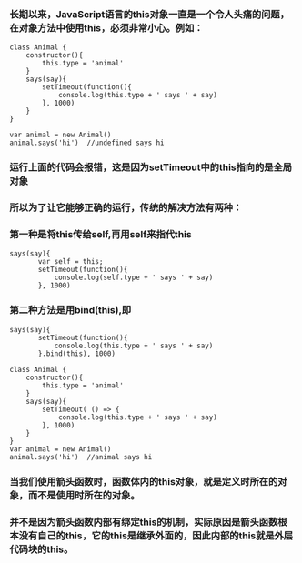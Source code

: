 ### 长期以来，JavaScript语言的this对象一直是一个令人头痛的问题，在对象方法中使用this，必须非常小心。例如：
```
class Animal {
    constructor(){
        this.type = 'animal'
    }
    says(say){
        setTimeout(function(){
            console.log(this.type + ' says ' + say)
        }, 1000)
    }
}

var animal = new Animal()
animal.says('hi')  //undefined says hi
```
### 运行上面的代码会报错，这是因为setTimeout中的this指向的是全局对象

### 所以为了让它能够正确的运行，传统的解决方法有两种：

### 第一种是将this传给self,再用self来指代this
```
says(say){
       var self = this;
       setTimeout(function(){
           console.log(self.type + ' says ' + say)
       }, 1000)
```
### 第二种方法是用bind(this),即
```
says(say){
       setTimeout(function(){
           console.log(this.type + ' says ' + say)
       }.bind(this), 1000)

class Animal {
    constructor(){
        this.type = 'animal'
    }
    says(say){
        setTimeout( () => {
            console.log(this.type + ' says ' + say)
        }, 1000)
    }
}
var animal = new Animal()
animal.says('hi')  //animal says hi
```
### 当我们使用箭头函数时，函数体内的this对象，就是定义时所在的对象，而不是使用时所在的对象。
### 并不是因为箭头函数内部有绑定this的机制，实际原因是箭头函数根本没有自己的this，它的this是继承外面的，因此内部的this就是外层代码块的this。
